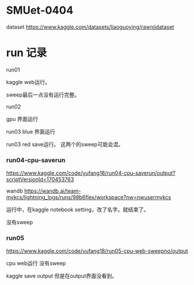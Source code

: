 # SMUet-0404

dataset https://www.kaggle.com/datasets/liaoguoying/rawniidataset

# run 记录

run01 

kaggle web运行。

sweep最后一点没有运行完整。

run02 

gpu 界面运行

run03 blue 界面运行

run03 red save运行。 这两个的sweep可能会混。

### run04-cpu-saverun
https://www.kaggle.com/code/yufang18/run04-cpu-saverun/output?scriptVersionId=170453763

wandb
https://wandb.ai/team-mykcs/lightning_logs/runs/98b6flex/workspace?nw=nwusermykcs

运行中，在kaggle notebook setting，改了名字。就结束了。

没有sweep


### run05 
https://www.kaggle.com/code/yufang18/run05-cpu-web-sweepno/output

cpu web运行 没有sweep

kaggle save output 但是在output界面没看到。
